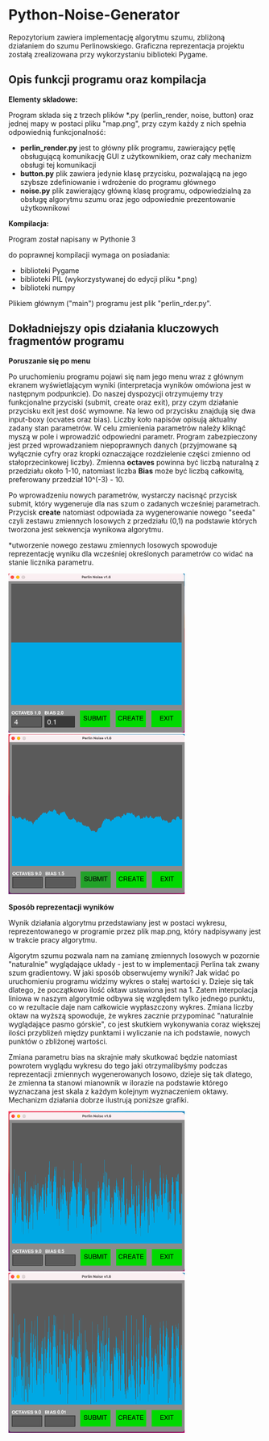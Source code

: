 # Python-Noise-Generator
Repozytorium zawiera implementację algorytmu szumu, zbliżoną działaniem do szumu Perlinowskiego. Graficzna reprezentacja projektu zostałą zrealizowana przy wykorzystaniu biblioteki Pygame.


## Opis funkcji programu oraz kompilacja

<b>Elementy składowe: </b>

Program składa się z trzech plików *.py (perlin_render, noise, button) oraz jednej mapy w postaci pliku "map.png", przy czym każdy z nich spełnia odpowiednią funkcjonalność:

- <b>perlin_render.py</b>
  jest to główny plik programu, zawierający pętlę obsługującą komunikację GUI z użytkownikiem, oraz cały mechanizm obsługi tej komunikacji
- <b>button.py</b>
  plik zawiera jedynie klasę przycisku, pozwalającą na jego szybsze zdefiniowanie i wdrożenie do programu głównego
- <b>noise.py</b>
  plik zawierający główną klasę programu, odpowiedzialną za obsługę algorytmu szumu oraz jego odpowiednie prezentowanie użytkownikowi
  
 <b>Kompilacja:</b>
 
 Program został napisany w Pythonie 3
 
 do poprawnej kompilacji wymaga on posiadania:
 - biblioteki Pygame
 - biblioteki PIL (wykorzystywanej do edycji pliku *.png)
 - biblioteki numpy
 
 Plikiem głównym ("main") programu jest plik "perlin_rder.py".
  
## Dokładniejszy opis działania kluczowych fragmentów programu

<b>Poruszanie się po menu</b>

Po uruchomieniu programu pojawi się nam jego menu wraz z głównym ekranem wyświetlającym wyniki (interpretacja wyników omówiona jest w następnym podpunkcie).
Do naszej dyspozycji otrzymujemy trzy funkcjonalne przyciski (submit, create oraz exit), przy czym działanie przycisku exit jest dość wymowne. Na lewo od przycisku znajdują się dwa input-boxy (ocvates oraz bias). Liczby koło napisów opisują aktualny zadany stan parametrów. W celu zmienienia parametrów należy kliknąć myszą w pole i wprowadzić odpowiedni parametr. Program zabezpieczony jest przed wprowadzaniem niepoprawnych danych (przyjmowane są wyłącznie cyfry oraz kropki oznaczające rozdzielenie części zmienno od stałoprzecinkowej liczby). Zmienna <b>octaves</b> powinna być liczbą naturalną z przedziału około 1-10, natomiast liczba <b>Bias</b> może być liczbą całkowitą, preferowany przedział 10^(-3) - 10. 

Po wprowadzeniu nowych parametrów, wystarczy nacisnąć przycisk submit, który wygeneruje dla nas szum o zadanych wcześniej parametrach. Przycisk <b>create</b> natomiast odpowiada za wygenerowanie nowego "seeda" czyli zestawu zmiennych losowych z przedziału (0,1) na podstawie których tworzona jest sekwencja wynikowa algorytmu.

*utworzenie nowego zestawu zmiennych losowych spowoduje reprezentację wyniku dla wcześniej określonych parametrów co widać na stanie licznika parametru.

<img width="350" alt="input view" src="https://raw.githubusercontent.com/homosum1/Python-Noise-Generator/main/screenshots/inputting_variables.png">      <img width="350" alt="input view" src="https://raw.githubusercontent.com/homosum1/Python-Noise-Generator/main/screenshots/noise_example.png">

<b>Sposób reprezentacji wyników</b>

Wynik działania algorytmu przedstawiany jest w postaci wykresu, reprezentowanego w programie przez plik map.png, który nadpisywany jest w trakcie pracy algorytmu.

Algorytm szumu pozwala nam na zamianę zmiennych losowych w pozornie "naturalnie" wyglądające układy - jest to w implementacji Perlina tak zwany szum gradientowy.
W jaki sposób obserwujemy wyniki? Jak widać po uruchomieniu programu widzimy wykres o stałej wartości y. Dzieje się tak dlatego, że początkowo ilość oktaw ustawiona jest na 1. Zatem interpolacja liniowa w naszym algorytmie odbywa się względem tylko jednego punktu, co w rezultacie daje nam całkowicie wypłaszczony wykres. Zmiana liczby oktaw na wyższą spowoduje, że wykres zacznie przypominać "naturalnie wyglądające pasmo górskie", co jest skutkiem wykonywania coraz większej ilości przybliżeń między punktami i wyliczanie na ich podstawie, nowych punktów o zbliżonej wartości.

Zmiana parametru bias na skrajnie mały skutkować będzie natomiast powrotem wyglądu wykresu do tego jaki otrzymalibyśmy podczas reprezentacji zmiennych wygenerowanych losowo, dzieje się tak dlatego, że zmienna ta stanowi mianownik w ilorazie na podstawie którego wyznaczana jest skala z każdym kolejnym wyznaczeniem oktawy. Mechanizm działania dobrze ilustrują poniższe grafiki.

<img width="350" alt="input view" src="https://raw.githubusercontent.com/homosum1/Python-Noise-Generator/main/screenshots/low_bias_2.png">     <img width="350" alt="input view" src="https://raw.githubusercontent.com/homosum1/Python-Noise-Generator/main/screenshots/low_bias_1.png"> 
